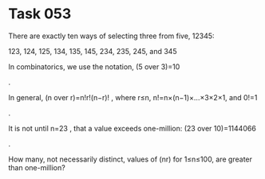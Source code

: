 # Task 053

There are exactly ten ways of selecting three from five, 12345:

123, 124, 125, 134, 135, 145, 234, 235, 245, and 345

In combinatorics, we use the notation, (5 over 3)=10

.

In general, (n over r)=n!r!(n−r)!
, where r≤n, n!=n×(n−1)×...×3×2×1, and 0!=1

.

It is not until n=23
, that a value exceeds one-million: (23 over 10)=1144066

.

How many, not necessarily distinct, values of (nr)
for 1≤n≤100, are greater than one-million?
